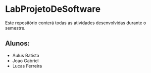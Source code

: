 # LabProjetoDeSoftware

Este repositório conterá todas as atividades desenvolvidas durante o semestre.

## Alunos:
 - Áulus Batista
 - Joao Gabriel
 - Lucas Ferreira



